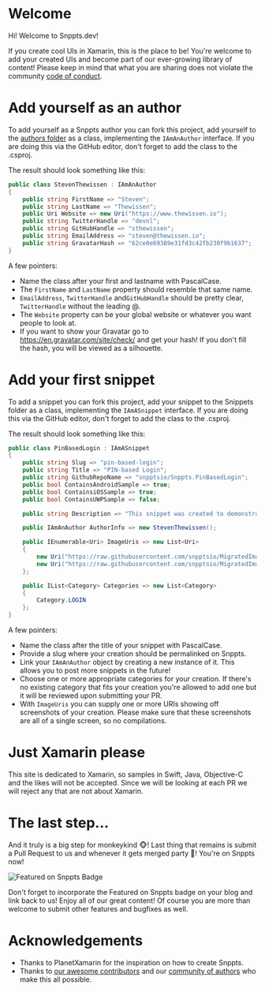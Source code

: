 # Welcome

Hi! Welcome to Snppts.dev!

If you create cool UIs in Xamarin, this is the place to be! You're welcome to add your created UIs and become part of our ever-growing library of content! Please keep in mind that what you are sharing does not violate the community [code of conduct](https://github.com/snpptsdev/snppts/blob/master/CODE_OF_CONDUCT.md).

# Add yourself as an author

To add yourself as a Snppts author you can fork this project, add yourself to the [authors folder](https://github.com/snpptsdev/snppts/tree/master/src/Snppts/Authors) as a class, implementing the `IAmAnAuthor` interface. If you are doing this via the GitHub editor, don't forget to add the class to the .csproj.

The result should look something like this:

``` csharp
public class StevenThewissen : IAmAnAuthor
{
    public string FirstName => "Steven";
    public string LastName => "Thewissen";
    public Uri Website => new Uri("https://www.thewissen.io");
    public string TwitterHandle => "devnl";
    public string GitHubHandle => "sthewissen";
    public string EmailAddress => "steven@thewissen.io";
    public string GravatarHash => "62ce0e69389e31fd3c42fb230f9b1637";
}
```

A few pointers:

- Name the class after your first and lastname with PascalCase.
- The `FirstName` and `LastName` property should resemble that same name.
- `EmailAddress`, `TwitterHandle` and`GitHubHandle` should be pretty clear, `TwitterHandle` without the leading @.
- The `Website` property can be your global website or whatever you want people to look at.
- If you want to show your Gravatar go to https://en.gravatar.com/site/check/ and get your hash! If you don't fill the hash, you will be viewed as a silhouette.

# Add your first snippet

To add a snippet you can fork this project, add your snippet to the Snippets folder as a class, implementing the `IAmASnippet` interface. If you are doing this via the GitHub editor, don't forget to add the class to the .csproj.

The result should look something like this:

``` csharp
public class PinBasedLogin : IAmASnippet
{
    public string Slug => "pin-based-login";
    public string Title => "PIN-based Login";
    public string GithubRepoName => "snpptsio/Snppts.PinBasedLogin";
    public bool ContainsAndroidSample => true;
    public bool ContainsiOSSample => true;
    public bool ContainsUWPSample => false;

    public string Description => "This snippet was created to demonstrate a simple PIN-based login screen. It uses buttons and images to create the numpad control. Tapping on a number adds the number to a property bound to the interface. Also contains some simple length checks (max. 6 characters) for the PIN code and uses Fresh MVVM for its page models.";

    public IAmAnAuthor AuthorInfo => new StevenThewissen();

    public IEnumerable<Uri> ImageUris => new List<Uri>
    {
        new Uri("https://raw.githubusercontent.com/snpptsio/MigratedImages/master/18/60.jpg"),
        new Uri("https://raw.githubusercontent.com/snpptsio/MigratedImages/master/18/61.jpg")
    };

    public IList<Category> Categories => new List<Category>
    {
        Category.LOGIN
    };
}
```

A few pointers:

- Name the class after the title of your snippet with PascalCase.
- Provide a slug where your creation should be permalinked on Snppts.
- Link your `IAmAnAuthor` object by creating a new instance of it. This allows you to post more snippets in the future!
- Choose one or more appropriate categories for your creation. If there's no existing category that fits your creation you're allowed to add one but it will be reviewed upon submitting your PR.
- With `ImageUris` you can supply one or more URIs showing off screenshots of your creation. Please make sure that these screenshots are all of a single screen, so no compilations.

# Just Xamarin please

This site is dedicated to Xamarin, so samples in Swift, Java, Objective-C and the likes will not be accepted. Since we will be looking at each PR we will reject any that are not about Xamarin.

# The last step...

And it truly is a big step for monkeykind 🐵! Last thing that remains is submit a Pull Request to us and whenever it gets merged party 🎉! You're on Snppts now!

![Featured on Snppts Badge](https://www.snppts.dev/img/snppts-badge.jpg)

Don't forget to incorporate the Featured on Snppts badge on your blog and link back to us! Enjoy all of our great content! Of course you are more than welcome to submit other features and bugfixes as well.

# Acknowledgements
* Thanks to PlanetXamarin for the inspiration on how to create Snppts.
* Thanks to [our awesome contributors](https://github.com/snpptsdev/snppts/graphs/contributors) and our [community of authors](https://github.com/snpptsdev/snppts/tree/master/src/Snppts/Authors) who make this all possible.
